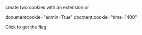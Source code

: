 create two cookies with an extension or 

documentcookie="admin=True"
docment.cookie="time=1400"

Click to get the flag